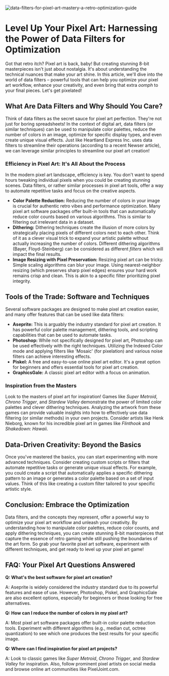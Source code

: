 ![data-filters-for-pixel-art-mastery-a-retro-optimization-guide](https://images.pexels.com/photos/18069362/pexels-photo-18069362.png?auto=compress&cs=tinysrgb&fit=crop&h=627&w=1200)

# Level Up Your Pixel Art: Harnessing the Power of Data Filters for Optimization

Got that retro itch? Pixel art is back, baby! But creating stunning 8-bit masterpieces isn't just about nostalgia. It's about understanding the technical nuances that make your art shine. In this article, we'll dive into the world of data filters – powerful tools that can help you optimize your pixel art workflow, enhance your creativity, and even bring that extra *oomph* to your final pieces. Let's get pixelated!

## What Are Data Filters and Why Should You Care?

Think of data filters as the secret sauce for pixel art perfection. They're not just for boring spreadsheets! In the context of digital art, data filters (or similar techniques) can be used to manipulate color palettes, reduce the number of colors in an image, optimize for specific display types, and even create unique visual effects. Just like Heartland Express Inc. uses data filters to streamline their operations (according to a recent Newser article), we can leverage similar principles to streamline our pixel art creation!

### Efficiency in Pixel Art: It's All About the Process

In the modern pixel art landscape, efficiency is key. You don't want to spend hours tweaking individual pixels when you could be creating stunning scenes. Data filters, or rather similar processes in pixel art tools, offer a way to automate repetitive tasks and focus on the creative aspects. 

*   **Color Palette Reduction:** Reducing the number of colors in your image is crucial for authentic retro vibes and performance optimization. Many pixel art software packages offer built-in tools that can automatically reduce color counts based on various algorithms. This is similar to filtering out irrelevant data in a dataset.
*   **Dithering:** Dithering techniques create the illusion of more colors by strategically placing pixels of different colors next to each other. Think of it as a clever visual trick to expand your artistic palette without actually increasing the number of colors. Different dithering algorithms (Bayer, Floyd-Steinberg) can be considered as different *filters* which will impact the final results.
*   **Image Resizing with Pixel Preservation:** Resizing pixel art can be tricky. Simple scaling algorithms can blur your image. Using nearest-neighbor resizing (which preserves sharp pixel edges) ensures your hard work remains crisp and clean. This is akin to a specific filter prioritizing pixel integrity.

## Tools of the Trade: Software and Techniques

Several software packages are designed to make pixel art creation easier, and many offer features that can be used like data filters:

*   **Aseprite:** This is arguably the industry standard for pixel art creation. It has powerful color palette management, dithering tools, and scripting capabilities that can be used to automate tasks.
*   **Photoshop:** While not specifically designed for pixel art, Photoshop can be used effectively with the right techniques. Utilizing the Indexed Color mode and applying filters like 'Mosaic' (for pixelation) and various noise filters can achieve interesting effects.
*   **Piskel:** A free and easy-to-use online pixel art editor. It's a great option for beginners and offers essential tools for pixel art creation.
*   **GraphicsGale:** A classic pixel art editor with a focus on animation.

### Inspiration from the Masters

Look to the masters of pixel art for inspiration! Games like *Super Metroid*, *Chrono Trigger*, and *Stardew Valley* demonstrate the power of limited color palettes and clever dithering techniques. Analyzing the artwork from these games can provide valuable insights into how to effectively use data filtering (or similar methods) in your own projects. Consider artists like Henk Nieborg, known for his incredible pixel art in games like *Flinthook* and *Shakedown: Hawaii*.

## Data-Driven Creativity: Beyond the Basics

Once you've mastered the basics, you can start experimenting with more advanced techniques. Consider creating custom scripts or filters that automate repetitive tasks or generate unique visual effects. For example, you could create a script that automatically applies a specific dithering pattern to an image or generates a color palette based on a set of input values. Think of this like creating a custom filter tailored to your specific artistic style.

## Conclusion: Embrace the Optimization

Data filters, and the concepts they represent, offer a powerful way to optimize your pixel art workflow and unleash your creativity. By understanding how to manipulate color palettes, reduce color counts, and apply dithering techniques, you can create stunning 8-bit masterpieces that capture the essence of retro gaming while still pushing the boundaries of the art form. So grab your favorite pixel art software, experiment with different techniques, and get ready to level up your pixel art game!

## FAQ: Your Pixel Art Questions Answered

**Q: What's the best software for pixel art creation?**

A: Aseprite is widely considered the industry standard due to its powerful features and ease of use. However, Photoshop, Piskel, and GraphicsGale are also excellent options, especially for beginners or those looking for free alternatives.

**Q: How can I reduce the number of colors in my pixel art?**

A: Most pixel art software packages offer built-in color palette reduction tools. Experiment with different algorithms (e.g., median cut, octree quantization) to see which one produces the best results for your specific image.

**Q: Where can I find inspiration for pixel art projects?**

A: Look to classic games like *Super Metroid*, *Chrono Trigger*, and *Stardew Valley* for inspiration. Also, follow prominent pixel artists on social media and browse online art communities like PixelJoint.com.